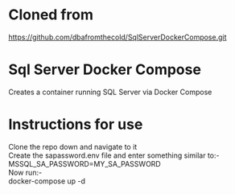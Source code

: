 # Cloned from
https://github.com/dbafromthecold/SqlServerDockerCompose.git

# Sql Server Docker Compose
Creates a container running SQL Server via Docker Compose


# Instructions for use

Clone the repo down and navigate to it<br>
Create the sapassword.env file and enter something similar to:-<br>
MSSQL_SA_PASSWORD=MY_SA_PASSWORD<br>
Now run:-<br>
docker-compose up -d
